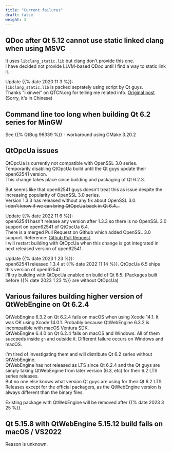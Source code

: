 ```yaml
---
title: "Current failures"
draft: false
weight: 3
---
```


## QDoc after Qt 5.12 cannot use static linked clang when using MSVC

It uses `libclang_static.lib` but clang don't provide this one.  
I have decided not provide LLVM-based QDoc until I find a way to static link it.

Update {{% date 2020 11 3 %}}:  
`libclang_static.lib` is packed seprately using script by Qt guys.  
Thanks "lixinwei" on QTCN.org for telling me related info. [Original post](http://www.qtcn.org/bbs/job.php?action=topost&tid=85983&pid=200952) (Sorry, it's in Chinese)

## Command line too long when building Qt 6.2 series for MinGW

See {{% QtBug 96339 %}} - workaround using CMake 3.20.2

## QtOpcUa issues

QtOpcUa is currently not compatible with OpenSSL 3.0 series.  
Temporarily disabling QtOpcUa build until the Qt guys update their open62541 version.  
This change takes place since building and packaging of Qt 6.2.3.

But seems like that open62541 guys doesn't treat this as issue despite the increasing popularity of OpenSSL 3.0 series.  
Version 1.3.3 has released without any fix about OpenSSL 3.0.  
~~I don't know if we can bring QtOpcUa back in Qt 6.4...~~

Update {{% date 2022 11 6 %}}:  
open62541 hasn't release any version after 1.3.3 so there is no OpenSSL 3.0 support on open62541 of QtOpcUa 6.4.  
There is a merged Pull Request on Github which added OpenSSL 3.0 support. Reference: [Github Pull Request](https://github.com/open62541/open62541/pull/5349).  
I will restart building with QtOpcUa when this change is got integrated in next released version of open62541.

Update {{% date 2023 1 23 %}}:  
open62541 released 1.3.4 at {{% date 2022 11 14 %}}. QtOpcUa 6.5 ships this version of open62541.  
I'll try building with QtOpcUa enabled on build of Qt 6.5. (Packages built before {{% date 2023 1 23 %}} are without QtOpcUa)

## Various failures building higher version of QtWebEngine on Qt 6.2.4

QtWebEngine 6.3.2 on Qt 6.2.4 fails on macOS when using Xcode 14.1. It was OK using Xcode 14.0.1. Probably because QtWebEngine 6.3.2 is incompatible with macOS Ventura SDK.  
QtWebEngine 6.4.0 on Qt 6.2.4 fails on macOS and Windows. All of them succeeds inside `gn` and outside it. Different failure occurs on Windows and macOS.

I'm tired of investigating them and will distribute Qt 6.2 series without QtWebEngine.  
QtWebEngine has not released as LTS since Qt 6.2.4 and the Qt guys are simply taking QtWebEngine from later version (6.3, etc) for their 6.2 LTS series releases.  
But no one else knows what version Qt guys are using for their Qt 6.2 LTS Releases except for the official packagers, as the QtWebEngine version is always different than the binary files.

Existing package with QtWebEngine will be removed after {{% date 2023 3 25 %}}.

## Qt 5.15.8 with QtWebEngine 5.15.12 build fails on macOS / VS2022

Reason is unknown.
